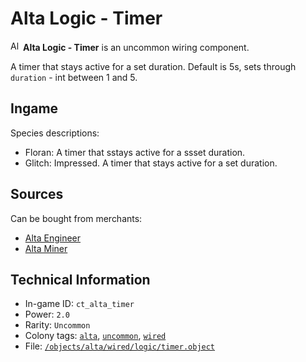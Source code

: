 # Alta Logic - Timer

<img src="https://raw.githubusercontent.com/Ceterai/Enternia/main/objects/alta/wired/logic/timer.png:default.5.1" alt="Alta Logic - Timer icon" loading="lazy" height=16px width="auto" /> **Alta Logic - Timer** is an uncommon wiring component.

A timer that stays active for a set duration. Default is 5s, sets through `duration` - int between 1 and 5.

## Ingame

Species descriptions:

- Floran: A timer that sstays active for a ssset duration.
- Glitch: Impressed. A timer that stays active for a set duration.

## Sources

Can be bought from merchants:

- [Alta Engineer](https://ceterai.github.io/MyEnternia/Wiki/AltaEngineer)
- [Alta Miner](https://ceterai.github.io/MyEnternia/Wiki/AltaMiner)

## Technical Information

- In-game ID: `ct_alta_timer`
- Power: `2.0`
- Rarity: `Uncommon`
- Colony tags: [`alta`](https://ceterai.github.io/MyEnternia/Wiki/Tags/Alta), [`uncommon`](https://ceterai.github.io/MyEnternia/Wiki/Tags/Uncommon), [`wired`](https://ceterai.github.io/MyEnternia/Wiki/Tags/Wired)
- File: [`/objects/alta/wired/logic/timer.object`](https://github.com/Ceterai/Enternia/blob/main/objects/alta/wired/logic/timer.object)
